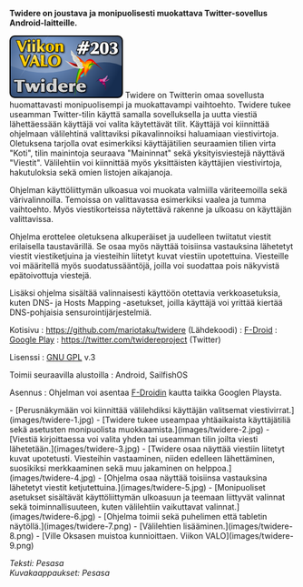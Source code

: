 <!--
Title: Twidere
Week: 4x47
Number: 203
Date: 2014/11/16
Pageimage: valo203-twidere.png
Tags: Android,SailfishOS,Internet,Viestintä
-->

**Twidere on joustava ja monipuolisesti muokattava Twitter-sovellus
Android-laitteille.**

![](images/valo203-twidere.png "fig:valo203-twidere.png") Twidere on Twitterin
omaa sovellusta huomattavasti monipuolisempi ja muokattavampi
vaihtoehto. Twidere tukee useamman Twitter-tilin käyttä samalla
sovelluksella ja uutta viestiä lähettäessään käyttäjä voi valita
käytettävät tilit. Käyttäjä voi kiinnittää ohjelmaan välilehtinä
valittaviksi pikavalinnoiksi haluamiaan viestivirtoja. Oletuksena
tarjolla ovat esimerkiksi käyttäjätilien seuraamien tilien virta "Koti",
tilin mainintoja seuraava "Maininnat" sekä yksityisviestejä näyttävä
"Viestit". Välilehtiin voi kiinnittää myös yksittäisten käyttäjien
viestivirtoja, hakutuloksia sekä omien listojen aikajanoja.

Ohjelman käyttöliittymän ulkoasua voi muokata valmiilla väriteemoilla
sekä värivalinnoilla. Temoissa on valittavassa esimerkiksi vaalea ja
tumma vaihtoehto. Myös viestikorteissa näytettävä rakenne ja ulkoasu on
käyttäjän valittavissa.

Ohjelma erottelee oletuksena alkuperäiset ja uudelleen twiitatut viestit
erilaisella taustavärillä. Se osaa myös näyttää toisiinsa vastauksina
lähetetyt viestit viestiketjuina ja viesteihin liitetyt kuvat viestiin
upotettuina. Viesteille voi määritellä myös suodatussääntöjä, joilla voi
suodattaa pois näkyvistä epätoivottuja viestejä.

Lisäksi ohjelma sisältää valinnaisesti käyttöön otettavia
verkkoasetuksia, kuten DNS- ja Hosts Mapping -asetukset, joilla käyttäjä
voi yrittää kiertää DNS-pohjaisia sensurointijärjestelmiä.

Kotisivu
:   <https://github.com/mariotaku/twidere> (Lähdekoodi)
:   [F-Droid](https://f-droid.org/repository/browse/?fdid=org.mariotaku.twidere)
:   [Google
    Play](https://play.google.com/store/apps/details?id=org.mariotaku.twidere&hl=en)
:   <https://twitter.com/twidereproject> (Twitter)

Lisenssi
:   [GNU GPL](GNU_GPL) v.3

Toimii seuraavilla alustoilla
:   Android, SailfishOS

Asennus
:   Ohjelman voi asentaa [F-Droidin](F-Droid) kautta taikka
    Googlen Playsta.

<div class="psgallery" markdown="1">
-   [Perusnäkymään voi kiinnittää välilehdiksi käyttäjän valitsemat
    viestivirrat.](images/twidere-1.jpg)
-   [Twidere tukee useampaa yhtäaikaista käyttäjätiliä sekä asetusten
    monipuolista muokkaamista.](images/twidere-2.jpg)
-   [Viestiä kirjoittaessa voi valita yhden tai useamman tilin joilta
    viesti lähetetään.](images/twidere-3.jpg)
-   [Twidere osaa näyttää viestiin liitetyt kuvat upotetusti. Viesteihin
    vastaaminen, niiden edelleen lähettäminen, suosikiksi merkkaaminen
    sekä muu jakaminen on helppoa.](images/twidere-4.jpg)
-   [Ohjelma osaa näyttää toisiinsa vastauksina lähetetyt viestit
    ketjutettuina.](images/twidere-5.jpg)
-   [Monipuoliset asetukset sisältävät käyttöliittymän ulkoasuun ja
    teemaan liittyvät valinnat sekä toiminnallisuuteen, kuten
    välilehtiin vaikuttavat valinnat.](images/twidere-6.jpg)
-   [Ohjelma toimii sekä puhelimen että tabletin
    näytöllä.](images/twidere-7.png)
-   [Välilehtien lisääminen.](images/twidere-8.png)
-   [Ville Oksasen muistoa kunnioittaen. Viikon
    VALO](images/twidere-9.png)
</div>

*Teksti: Pesasa* <br />
*Kuvakaappaukset: Pesasa*

